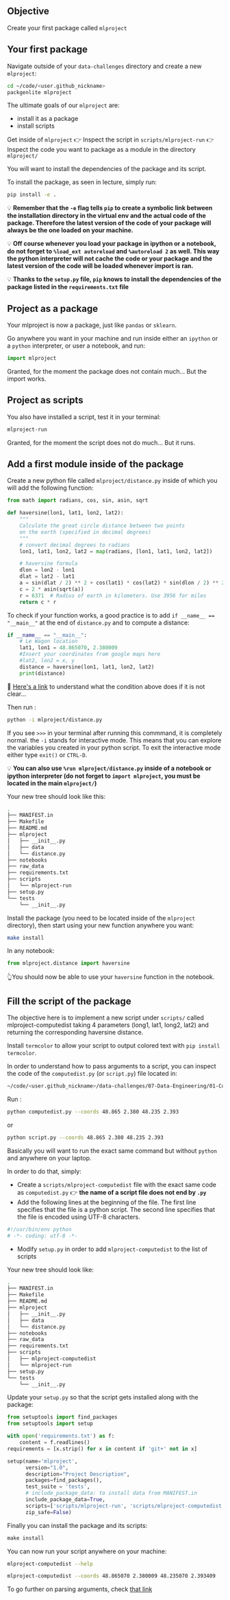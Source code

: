 ## Objective

Create your first package called `mlproject`

## Your first package

Navigate outside of your `data-challenges` directory and create a new `mlproject`:

```bash
cd ~/code/<user.github_nickname>
packgenlite mlproject
```

The ultimate goals of our `mlproject` are:
- install it as a package
- install scripts

Get inside of `mlproject`
👉 Inspect the script in `scripts/mlproject-run`
👉 Inspect the code you want to package as a module in the directory `mlproject/`

You will want to install the dependencies of the package and its script.

To install the package, as seen in lecture, simply run:

```bash
pip install -e .
```

💡 __Remember that the `-e` flag tells `pip` to create a symbolic link between the installation directory in the virtual env and the actual code of the package. Therefore the latest version of the code of your package will always be the one loaded on your machine.__

💡 __Off course whenever you load your package in ipython or a notebook, do not forget to `%load_ext autoreload` and `%autoreload 2` as well. This way the python interpreter will not cache the code or your package and the latest version of the code will be loaded whenever import is ran.__

💡 __Thanks to the `setup.py` file, `pip` knows to install the dependencies of the package listed in the `requirements.txt` file__

## Project as a package

Your mlproject is now a package, just like `pandas` or `sklearn`.

Go anywhere you want in your machine and run inside either an `ipython` or a `python` interpreter, or user a notebook, and run:

```python
import mlproject
```

Granted, for the moment the package does not contain much... But the import works.

## Project as scripts

You also have installed a script, test it in your terminal:
```bash
mlproject-run
```

Granted, for the moment the script does not do much... But it runs.

## Add a first module inside of the package

Create a new python file called `mlproject/distance.py` inside of which you will add the following function:

```python
from math import radians, cos, sin, asin, sqrt

def haversine(lon1, lat1, lon2, lat2):
    """
    Calculate the great circle distance between two points
    on the earth (specified in decimal degrees)
    """
    # convert decimal degrees to radians
    lon1, lat1, lon2, lat2 = map(radians, [lon1, lat1, lon2, lat2])

    # haversine formula
    dlon = lon2 - lon1
    dlat = lat2 - lat1
    a = sin(dlat / 2) ** 2 + cos(lat1) * cos(lat2) * sin(dlon / 2) ** 2
    c = 2 * asin(sqrt(a))
    r = 6371  # Radius of earth in kilometers. Use 3956 for miles
    return c * r
```

To check if your function works, a good practice is to add `if __name__ == "__main__"` at the end of `distance.py` and to compute a distance:

```python
if __name__ == "__main__":
    # Le Wagon location
    lat1, lon1 = 48.865070, 2.380009
    #Insert your coordinates from google maps here
    #lat2, lon2 = x, y
    distance = haversine(lon1, lat1, lon2, lat2)
    print(distance)
```

🤔 [Here's a link](https://www.geeksforgeeks.org/what-does-the-if-__name__-__main__-do/) to understand what the condition above does if it is not clear...

Then run :

```bash
python -i mlproject/distance.py
```

If you see `>>>` in your terminal after running this commmand, it is completely normal. the `-i` stands for interactive mode. This means that you can explore the variables you created in your python script. To exit the interactive mode either type `exit()` or `CTRL-D`.

💡 __You can also use `%run mlproject/distance.py` inside of a notebook or ipython interpreter (do not forget to `import mlproject`, you must be located in the main `mlproject/`)__

Your new tree should look like this:

```bash
.
├── MANIFEST.in
├── Makefile
├── README.md
├── mlproject
│   ├── __init__.py
│   ├── data
│   └── distance.py
├── notebooks
├── raw_data
├── requirements.txt
├── scripts
│   └── mlproject-run
├── setup.py
└── tests
    └── __init__.py
```

Install the package (you need to be located inside of the `mlproject` directory), then start using your new function anywhere you want:

```bash
make install
```

In any notebook:

```python
from mlproject.distance import haversine
```

👆You should now be able to use your `haversine` function in the notebook.

## Fill the script of the package

The objective here is to implement a new script under `scripts/` called mlproject-computedist taking 4 parameters (long1, lat1, long2, lat2) and returning the corresponding haversine distance.

Install `termcolor` to allow your script to output colored text with `pip install termcolor`.

In order to understand how to pass arguments to a script, you can inspect the code of the `computedist.py` (or `script.py`) file located in:

```bash
~/code/<user.github_nickname>/data-challenges/07-Data-Engineering/01-Code-as-a-Product/02-Package-installation

```

Run :

```bash
python computedist.py --coords 48.865 2.380 48.235 2.393
```

or

```bash
python script.py --coords 48.865 2.380 48.235 2.393
```

Basically you will want to run the exact same command but without `python` and anywhere on your laptop.

In order to do that, simply:
- Create a `scripts/mlproject-computedist` file with the exact same code as `computedist.py`
👉 __the name of a script file does not end by `.py`__
- Add the following lines at the beginning of the file. The first line specifies that the file is a python script. The second line specifies that the file is encoded using UTF-8 characters.
``` python
#!/usr/bin/env python
# -*- coding: utf-8 -*-
```
- Modify `setup.py` in order to add `mlproject-computedist` to the list of scripts

Your new tree should look like:
```bash
.
├── MANIFEST.in
├── Makefile
├── README.md
├── mlproject
│   ├── __init__.py
│   ├── data
│   └── distance.py
├── notebooks
├── raw_data
├── requirements.txt
├── scripts
│   ├── mlproject-computedist
│   └── mlproject-run
├── setup.py
└── tests
    └── __init__.py
```

Update your `setup.py` so that the script gets installed along with the package:

```python
from setuptools import find_packages
from setuptools import setup

with open('requirements.txt') as f:
    content = f.readlines()
requirements = [x.strip() for x in content if 'git+' not in x]

setup(name='mlproject',
      version="1.0",
      description="Project Description",
      packages=find_packages(),
      test_suite = 'tests',
      # include_package_data: to install data from MANIFEST.in
      include_package_data=True,
      scripts=['scripts/mlproject-run', 'scripts/mlproject-computedist'],
      zip_safe=False)
```

Finally you can install the package and its scripts:

```python
make install
```

You can now run your script anywhere on your machine:

```bash
mlproject-computedist --help
```

```bash
mlproject-computedist --coords 48.865070 2.380009 48.235070 2.393409
```

To go further on parsing arguments, check [that link](https://www.sicara.ai/blog/2018-12-18-perfect-command-line-interfaces-python)
